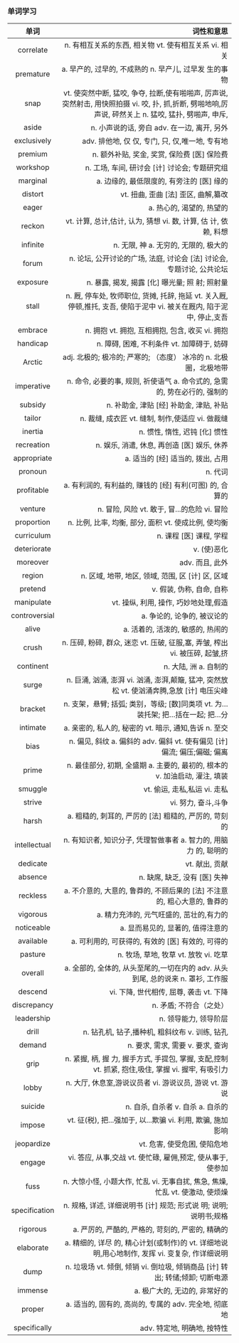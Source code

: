 ### 单词学习
|单词|词性和意思|
|:------:|-----------:|
|correlate|n. 有相互关系的东西, 相关物  vt. 使有相互关系  vi. 相关|
|premature|a. 早产的, 过早的, 不成熟的  n. 早产儿, 过早发  生的事物|
|snap|vt. 使突然中断, 猛咬, 争夺, 拉断,使有啪啪声, 厉声说, 突然射击, 用快照拍摄  vi. 咬, 扑, 抓,折断, 劈啪地响,厉声说, 砰然关上  n. 猛咬, 猛扑, 劈啪声, 申斥,|
|aside|n. 小声说的话, 旁白  adv. 在一边, 离开, 另外|
|exclusively|adv. 排他地, 仅 仅, 专门, 只, 仅,唯一地, 专有地|
|premium|n. 额外补贴, 奖金, 奖赏, 保险费 [医] 保险费|
|workshop|n. 工场, 车间, 研讨会  [计] 讨论会; 专题研究组|
|marginal|a. 边缘的, 最低限度的, 有旁注的  [医] 缘的|
|distort|vt. 扭曲, 歪曲  [法] 歪区, 曲解,纂改|
|eager|a. 热心的, 渴望的, 热望的|
|reckon|vt. 计算, 总计,估计, 认为, 猜想  vi. 数, 计算, 估  计, 依赖, 料想|
|infinite|n. 无限, 神  a. 无穷的, 无限的, 极大的|
|forum|n. 论坛, 公开讨论的广场, 法庭, 讨论会  [法] 讨论会, 专题讨论, 公共论坛|
|exposure|n. 暴露, 揭发, 揭露  [化] 曝光量; 照  射; 照射量|
|stall|n. 厩, 停车处, 牧师职位, 货摊, 托辞, 拖延  vt. 关入厩, 停顿,推托, 支吾, 使陷于泥中  vi. 被关在厩内,  陷于泥中, 停止,支吾|
|embrace|n. 拥抱  vt. 拥抱, 互相拥抱, 包含, 收买  vi. 拥抱|
|handicap|n. 障碍, 困难, 不利条件  vt. 加障碍于, 妨碍|
|Arctic|adj. 北极的; 极冷的; 严寒的; （态度） 冰冷的 n. 北极圈，北极地带|
|imperative|n. 命令, 必要的事, 规则, 祈使语气  a. 命令式的, 急需的, 势在必行的, 强制的|
|subsidy|n. 补助金, 津贴 [经] 补助金, 津贴, 补贴|
|tailor|n. 裁缝, 成衣匠 vt. 缝制, 制作,使适应  vi. 做裁缝|
|inertia|n. 惯性, 惰性, 迟钝  [化] 惯性|
|recreation|n. 娱乐, 消遣, 休息, 再创造  [医] 娱乐, 休养|
|appropriate|a. 适当的  [经] 适当的, 拨出, 占用|
|pronoun|n. 代词|
|profitable|a. 有利润的, 有利益的, 赚钱的  [经] 有利(可图)  的, 合算的|
|venture|n. 冒险, 风险  vt. 敢于, 冒...的危险  vi. 冒险|
|proportion|n. 比例, 比率, 均衡, 部分, 面积 vt. 使成比例, 使均衡|
|curriculum|n. 课程  [医] 课程, 学程|
|deteriorate|v. (使)恶化|
|moreover|adv. 而且, 此外|
|region|n. 区域, 地带, 地区, 领域, 范围, 区  [计] 区, 区域|
|pretend|v. 假装, 伪称, 自命, 自称|
|manipulate|vt. 操纵, 利用, 操作, 巧妙地处理,假造|
|controversial|a. 争论的, 论争的, 被议论的|
|alive|a. 活着的, 活泼的, 敏感的, 热闹的|
|crush|n. 压碎, 粉碎, 群众, 迷恋  vt. 压破, 征服,塞, 弄皱, 榨出  vi. 被压碎, 起皱,挤|
|continent|n. 大陆, 洲  a. 自制的|
|surge|n. 巨涌, 汹涌, 澎湃  vi. 汹涌, 澎湃,颠簸, 猛冲, 突然放松  vt. 使汹涌奔腾,急放  [计] 电压尖峰|
|bracket|n. 支架，悬臂; 括弧; 类别，等级; [数]同类项 vt. 为…装托架; 把…括在一起; 把…分|
|intimate|a. 亲密的, 私人的, 秘密的  vt. 暗示, 通知,告诉  n. 至交|
|bias|n. 偏见, 斜纹  a. 偏斜的 adv. 偏斜 vt. 使有偏见  [计] 偏流; 偏压;偏磁; 偏离|
|prime|n. 最佳部分, 初期, 全盛期  a. 主要的, 最初的, 根本的  v. 加油启动, 灌注, 填装|
|smuggle|vt. 偷运, 走私,私运  vi. 走私|
|strive|vi. 努力, 奋斗,斗争|
|harsh|a. 粗糙的, 刺耳的, 严厉的  [法] 粗糙的, 严厉的, 苛刻的|
|intellectual|n. 有知识者, 知识分子, 凭理智做事者  a. 智力的, 用脑力  的, 聪明的|
|dedicate|vt. 献出, 贡献|
|absence|n. 缺席, 缺乏, 没有  [医] 失神|
|reckless|a. 不介意的, 大意的, 鲁莽的, 不顾后果的  [法] 不注意的, 粗心大意的, 鲁莽的|
|vigorous|a. 精力充沛的, 元气旺盛的, 茁壮的,有力的|
|noticeable|a. 显而易见的, 显著的, 值得注意的|
|available|a. 可利用的, 可获得的, 有效的  [医] 有效的, 可得的|
|pasture|n. 牧场, 草地, 牧草  vt. 放牧  vi. 吃草|
|overall|a. 全部的, 全体的, 从头至尾的,一切在内的  adv. 从头到尾, 总的说来  n. 罩衫, 工作服|
|descend|vi. 下降, 世代相传, 屈尊, 袭击 vt. 下降|
|discrepancy|n. 矛盾; 不符合（之处）|
|leadership|n. 领导能力, 领导阶层|
|drill|n. 钻孔机, 钻子,播种机, 粗斜纹布  v. 训练, 钻孔|
|demand|n. 要求, 需求, 需要  v. 要求, 查询|
|grip|n. 紧握, 柄, 握 力, 握手方式, 手提包, 掌握, 支配,控制  vt. 抓紧, 抱住,吸住, 掌握  vi. 握牢, 有吸引力|
|lobby|n. 大厅, 休息室,游说议员者  vi. 游说议员, 游说  vt. 游说|
|suicide|n. 自杀, 自杀者  v. 自杀  a. 自杀的|
|impose|vt. 征(税), 把...强加于, 以...欺骗  vi. 利用, 欺骗,  施加影响|
|jeopardize|vt. 危害, 使受危困, 使陷危地|
|engage|vi. 答应, 从事,交战  vt. 使忙碌, 雇佣,预定, 使从事于, 使参加|
|fuss|n. 大惊小怪, 小题大作, 忙乱  vi. 无事自扰, 焦急, 焦燥, 忙乱 vt. 使激动, 使烦燥|
|specification|n. 规格, 详述, 详细说明书  [计] 规范; 形式说  明; 说明; 说明书;规格|
|rigorous|a. 严厉的, 严酷的, 严格的, 苛刻的, 严密的, 精确的|
|elaborate|a. 精细的, 详尽 的, 精心计划(或制作)的  vt. 详细地说明,用心地制作, 发挥  vi. 变复杂, 作详细说明|
|dump|n. 垃圾场  vt. 倾倒, 倾销  vi. 倒垃圾, 倾销商品  [计] 转出; 转储;倾卸; 切断电源|
|immense|a. 极广大的, 无边的, 非常好的|
|proper|a. 适当的, 固有的, 高尚的, 专属的  adv. 完全地, 彻底  地|
|specifically|adv. 特定地, 明确地, 按特性|
